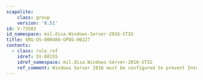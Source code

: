 ```yaml
---
scapolite:
    class: group
    version: '0.51'
id: V-73503
id_namespace: mil.disa.Windows-Server-2016-STIG
title: SRG-OS-000480-GPOS-00227
contents:
  - class: rule_ref
    idref: SV-88155
    idref_namespace: mil.disa.Windows-Server-2016-STIG
    ref_comment: Windows Server 2016 must be configured to prevent Internet  ...
---
```


